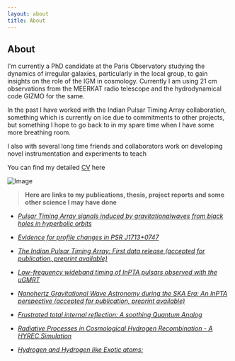 ```yaml
---
layout: about
title: About
---
```


<h2>About</h2>
I'm currently a PhD candidate at the Paris Observatory studying the dynamics of irregular galaxies, 
particularly in the local group, to gain insights on the role of the IGM in cosmology.
Currently I am using 21 cm observations from the MEERKAT radio telescope and the hydrodynamical code GIZMO for the same.

In the past I have worked with the Indian Pulsar Timing Array collaboration, something which is currently on ice due to commitments to other projects,
but something I hope to go back to in my spare time when I have some more breathing room. 

I also with several long time friends and collaborators work on developing novel instrumentation and experiments to teach

You can find my detailed [CV] here



[CV]:https://drive.google.com/file/d/1q7eeyvvLsUQIVmrACi84fAeHD0xw7qhX/view?usp=sharing
[InPTA]:http://inpta.iitr.ac.in/index.html


![Image](/assets/images/profile.jpg "Image")

> **Here are links to my publications, thesis, project reports and some other science I may have done**


- *[Pulsar Timing Array signals induced by gravitationalwaves from black holes in hyperbolic orbits](https://drive.google.com/file/d/1jkfx-3fpyrPwdlL1jOnyTV78SCdoNB_/view?usp=sharing)* 

- *[Evidence for profile changes in PSR J1713+0747](https://academic.oup.com/mnrasl/article/507/1/L57/6356572)*

- *[The Indian Pulsar Timing Array: First data release (accepted for publication, preprint available)](https://arxiv.org/pdf/2206.09289.pdf)*

- *[Low-frequency wideband timing of InPTA pulsars observed with the uGMRT](https://academic.oup.com/mnras/article/512/1/1234/6539345)*

- *[Nanohertz Gravitational Wave Astronomy during the SKA Era: An
InPTA perspective (accepted for publication, preprint available)](https://arxiv.org/pdf/2207.06461.pdf)*

- *[Frustrated total internal reflection: A soothing Quantum Analog](https://drive.google.com/file/d/1msEeeIh-bMyTSeim3ZySljW-O7Z7ALhk/view?usp=sharing)*

- *[Radiative Processes in Cosmological Hydrogen Recombination - A HYREC Simulation](https://drive.google.com/file/d/1_z6FOOitQQ01OkK6HO0YyN1SbYSh5xd4/view?usp=sharing)*

- *[Hydrogen and Hydrogen like Exotic atoms:](https://drive.google.com/file/d/1fmYSOqIxRJPcMc9LNd7C7xLzVvbKpa6g/view?usp=sharing)*
